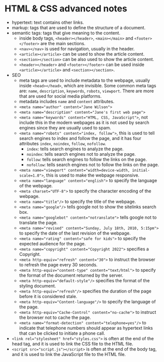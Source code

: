 # HTML & CSS advanced notes
- hypertext: text contains other links.
- markup: tags that are used to define the structure of a document.
- semantic tags: tags that give meaning to the content.
    - inside body tags, `<header></header>`, `<main></main>` and `<footer></footer>` are the main sections.
    - `<nav></nav>` is used for navigation, usually in the header.
    - `<article></article>` can be used to show the article content.
    - `<section></section>` can be also used to show the article content.
    - `<header></header>` and `<footer></footer>` can be used inside `<article></article>` and `<section></section>`.
- SEO
    - meta tags are used to include metadata to the webpage, usually inside `<head></head>`, which are invisible. Some common meta tags are: `name`, `description`, `keywords`, `robots`, `viewport`. There are more that are used for social media platforms. 
    - metadata includes `name` and `content` attributes.
    - `<meta name="author" content="Jane Wilson">`
    - `<meta name="description" content="Jane's first web page">`
    - `<meta name="keywords" content="HTML, CSS, JavaScript">`, not include this in the modern webpages as it is not used by search engines since they are usually used to spam.
    - `<meta name="robots" content="index, follow">`, this is used to tell search engines to index and follow the page, and it has four attributes `index`, `noindex`, `follow`, `nofollow`.
        - `index`: tells search engines to analyze the page.
        - `noindex`: tells search engines not to analyze the page.
        - `follow`: tells search engines to follow the links on the page.
        - `nofollow`: tells search engines not to follow the links on the page.
    - `<meta name="viewport" content="width=device-width, initial-scale=1.0">`, this is used to make the webpage responsive.
    - `<meta name="language" content="english">` to specify the language of the webpage. 
    - `<meta charset="UTF-8">` to specify the character encoding of the webpage.
    - `<meta name="title"/>` to specify the title of the webpage.
    - `<meta name="google"/>` tells google not to show the sitelinks search box. 
    - `<meta name="googlebot" content="notranslate">` tells google not to translate the page.
    - `<meta name="revised" content="Sunday, July 18th, 2010, 5:15pm">` to specify the date of the last revision of the webpage.
    - `<meta name="rating" content="safe for kids">` to specify the expected audience for the page. 
    - `<meta name="copyright" content="Copyright 2022">` specifies a Copyright. 
    - `<meta http-equiv="refresh" content="30">` to instruct the browser to refresh the page every 30 seconds.
    - `<meta http-equiv="content-type" content="text/html">` to specify the format of the document returned by the server. 
    - `<meta http-equiv="default-style"/>` specifies the format of the styling document. 
    - `<meta http-equiv="refresh"/>` specifies the duration of the page before it is considered stale. 
    - `<meta http-equiv="Content-language"/>` to specify the language of the page. 
    - `<meta http-equiv="Cache-Control" content="no-cache">` to instruct the browser not to cache the page.
    - `<meta name="format-detection" content="telephone=yes"/>` to indicate that telephone numbers should appear as hypertext links that can be clicked to initiate a phone call.
- `<link rel="stylesheet" href="styles.css">` is often at the end of the head tag, and it is used to link the CSS file to the HTML file.
- `<script src="script.js"></script>` is often at the end of the body tag, and it is used to link the JavaScript file to the HTML file.
